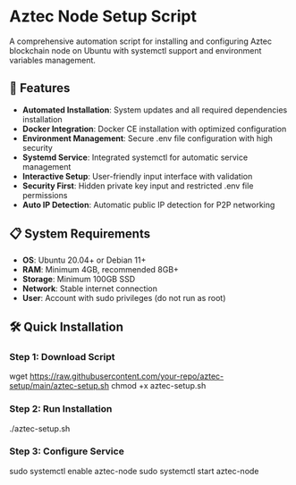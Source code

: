 # Aztec Node Setup Script

A comprehensive automation script for installing and configuring Aztec blockchain node on Ubuntu with systemctl support and environment variables management.

## 🚀 Features

- **Automated Installation**: System updates and all required dependencies installation
- **Docker Integration**: Docker CE installation with optimized configuration
- **Environment Management**: Secure .env file configuration with high security
- **Systemd Service**: Integrated systemctl for automatic service management
- **Interactive Setup**: User-friendly input interface with validation
- **Security First**: Hidden private key input and restricted .env file permissions
- **Auto IP Detection**: Automatic public IP detection for P2P networking

## 📋 System Requirements

- **OS**: Ubuntu 20.04+ or Debian 11+
- **RAM**: Minimum 4GB, recommended 8GB+
- **Storage**: Minimum 100GB SSD
- **Network**: Stable internet connection
- **User**: Account with sudo privileges (do not run as root)

## 🛠️ Quick Installation

### Step 1: Download Script

wget https://raw.githubusercontent.com/your-repo/aztec-setup/main/aztec-setup.sh
chmod +x aztec-setup.sh

### Step 2: Run Installation

./aztec-setup.sh

### Step 3: Configure Service

sudo systemctl enable aztec-node
sudo systemctl start aztec-node